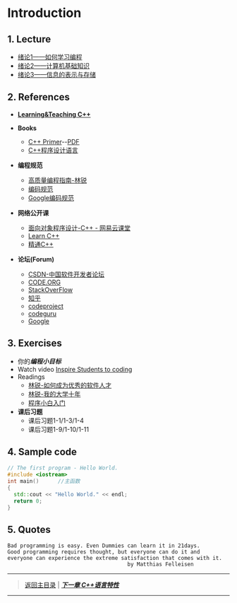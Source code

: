 # Introduction

## 1. Lecture
- [绪论1——如何学习编程](./PDFs/C%2B%2B1%E4%B8%BA%E4%BD%95%E8%A6%81%E5%AD%A6%E4%B9%A0%E7%BC%96%E7%A8%8B.pdf)
- [绪论2——计算机基础知识](./PDFs/C%2B%2B1%E8%AE%A1%E7%AE%97%E6%9C%BA%E5%9F%BA%E7%A1%80%E7%9F%A5%E8%AF%86.pdf)
- [绪论3——信息的表示与存储](./PDFs/C%2B%2B1%E4%BF%A1%E6%81%AF%E7%9A%84%E8%A1%A8%E7%A4%BA%E4%B8%8E%E5%AD%98%E5%82%A8.pdf)

## 2. References
- [**Learning&Teaching C++**](https://github.com/cugwhp/cpplinks/blob/master/learning_teaching.md)

- **Books**
  - [C++ Primer](https://book.douban.com/subject/1767741/)--[PDF](./Reference/eBooks/C%2B%2BPrimer4th%E4%B8%AD%E6%96%87%E7%89%88.pdf)
  - [C++程序设计语言](https://book.douban.com/subject/4604591/)

- **编程规范**
  - [高质量编程指南-林锐](./Reference/%E7%BC%96%E7%A0%81%E8%A7%84%E8%8C%83/%E6%9E%97%E9%94%90%E3%80%8A%E9%AB%98%E8%B4%A8%E9%87%8FC%2B%2B%E7%BC%96%E7%A8%8B%E6%8C%87%E5%8D%97%E3%80%8B.pdf)
  - [编码规范](./Reference/%E7%BC%96%E7%A0%81%E8%A7%84%E8%8C%83/C%2B%2B%E7%BC%96%E7%A0%81%E8%A7%84%E8%8C%83-CSDN.pdf)
  - [Google编码规范](./Reference/%E7%BC%96%E7%A0%81%E8%A7%84%E8%8C%83/Google-C%2B%2B%E7%BC%96%E7%A0%81%E8%A7%84%E8%8C%83%E4%B8%AD%E6%96%87%E7%89%88.pdf)  

- **网络公开课**
  - [面向对象程序设计-C++ - 网易云课堂](http://study.163.com/course/courseMain.htm?courseId=271005)
  - [Learn C++](www.learncpp.com)
  - [精通C++](https://zhuanlan.zhihu.com/p/21472075)

- **论坛(Forum)**
  - [CSDN-中国软件开发者论坛](www.csdn.net)
  - [CODE.ORG](www.code.org)
  - [StackOverFlow](www.stackoverlow.com)
  - [知乎](www.zhihu.com)
  - [codeproject](www.codeproject.com)
  - [codeguru](www.codeguru.com)
  - [Google](www.google.com.hk)
  
## 3. Exercises
- 你的***编程小目标***
- Watch video [Inspire Students to coding](https://code.org/educate/resources/inspire)
- Readings
  - [林锐-如何成为优秀的软件人才](./Reference/%E7%BC%96%E7%A0%81%E8%A7%84%E8%8C%83/%E6%9E%97%E9%94%90-%E5%A6%82%E4%BD%95%E6%88%90%E4%B8%BA%E4%BC%98%E7%A7%80%E7%9A%84%E8%BD%AF%E4%BB%B6%E4%BA%BA%E6%89%8D.ppt)
  - [林锐-我的大学十年](./Reference/%E7%BC%96%E7%A0%81%E8%A7%84%E8%8C%83/%E6%9E%97%E9%94%90%EF%BC%9A%E6%88%91%E7%9A%84%E5%A4%A7%E5%AD%A6%E5%8D%81%E5%B9%B4.pdf)
  - [程序小白入门](./Reference/eBooks/%E7%9F%A5%E4%B9%8E%E5%91%A8%E5%88%8A-%E7%BC%96%E7%A8%8B%E5%B0%8F%E7%99%BD%E5%AD%A6%20Python.pdf)
- **课后习题**
  - 课后习题1-1/1-3/1-4
  - 课后习题1-9/1-10/1-11

## 4. Sample code
```c++
// The first program - Hello World.
#include <iostream>
int main()		//主函数
{
  std::cout << "Hello World." << endl;
  return 0;
}
```

## 5. Quotes
```
Bad programming is easy. Even Dummies can learn it in 21days.
Good programming requires thought, but everyone can do it and 
everyone can experience the extreme satisfaction that comes with it.
                                      by Matthias Felleisen
```
---
> [返回主目录](https://cugwhp.github.io/OOPCPP/) | [***下一章 C++语言特性***](./Ch2_C++Program.md)
---
